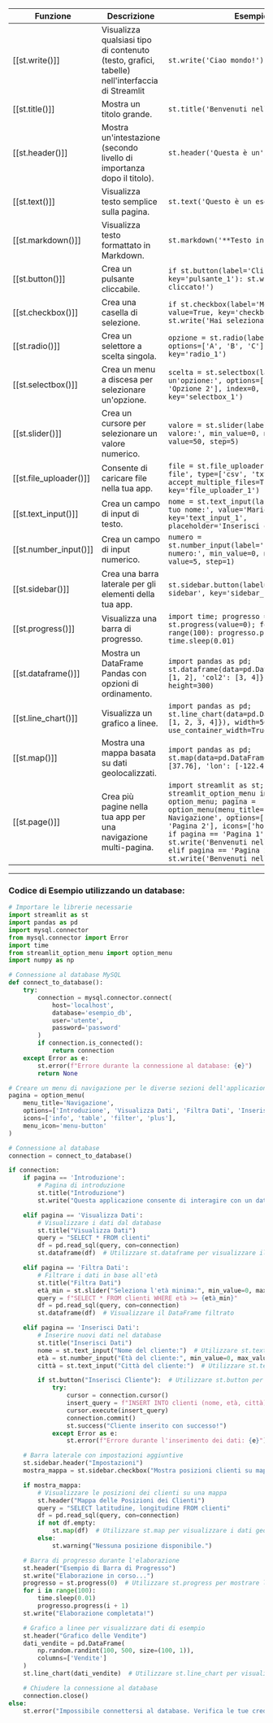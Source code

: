 
| Funzione               | Descrizione                                                                                    | Esempio                                                                                                                                                                                                                                                                                                                    | Parametri più utilizzati                                                                  |
| ---------------------- | ---------------------------------------------------------------------------------------------- | -------------------------------------------------------------------------------------------------------------------------------------------------------------------------------------------------------------------------------------------------------------------------------------------------------------------------- | ----------------------------------------------------------------------------------------- |
| [[st.write()]]         | Visualizza qualsiasi tipo di contenuto (testo, grafici, tabelle) nell'interfaccia di Streamlit | `st.write('Ciao mondo!')`                                                                                                                                                                                                                                                                                                  | - Qualsiasi oggetto Python                                                                |
| [[st.title()]]         | Mostra un titolo grande.                                                                       | `st.title('Benvenuti nella mia app')`                                                                                                                                                                                                                                                                                      | - Testo del titolo                                                                        |
| [[st.header()]]        | Mostra un'intestazione (secondo livello di importanza dopo il titolo).                         | `st.header('Questa è un'intestazione')`                                                                                                                                                                                                                                                                                    | - Testo dell'intestazione                                                                 |
| [[st.text()]]          | Visualizza testo semplice sulla pagina.                                                        | `st.text('Questo è un esempio di testo.')`                                                                                                                                                                                                                                                                                 | - Testo semplice                                                                          |
| [[st.markdown()]]      | Visualizza testo formattato in Markdown.                                                       | `st.markdown('**Testo in grassetto**')`                                                                                                                                                                                                                                                                                    | - Testo Markdown                                                                          |
| [[st.button()]]        | Crea un pulsante cliccabile.                                                                   | `if st.button(label='Clicca qui', key='pulsante_1'): st.write('Hai cliccato!')`                                                                                                                                                                                                                                            | - `label` (nome del pulsante), `key` (chiave univoca)                                     |
| [[st.checkbox()]]      | Crea una casella di selezione.                                                                 | `if st.checkbox(label='Mostra messaggio', value=True, key='checkbox_1'): st.write('Hai selezionato la casella!')`                                                                                                                                                                                                          | - `label` (descrizione della casella), `value` (pre-selezionato), `key`                   |
| [[st.radio()]]         | Crea un selettore a scelta singola.                                                            | `opzione = st.radio(label='Scegli una:', options=['A', 'B', 'C'], index=1, key='radio_1')`                                                                                                                                                                                                                                 | - `label`, `options`, `index`, `key`                                                      |
| [[st.selectbox()]]     | Crea un menu a discesa per selezionare un'opzione.                                             | `scelta = st.selectbox(label='Seleziona un'opzione:', options=['Opzione 1', 'Opzione 2'], index=0, key='selectbox_1')`                                                                                                                                                                                                     | - `label`, `options`, `index`, `key`                                                      |
| [[st.slider()]]        | Crea un cursore per selezionare un valore numerico.                                            | `valore = st.slider(label='Seleziona un valore:', min_value=0, max_value=100, value=50, step=5)`                                                                                                                                                                                                                           | - `label`, `min_value`, `max_value`, `value`, `step`                                      |
| [[st.file_uploader()]] | Consente di caricare file nella tua app.                                                       | `file = st.file_uploader(label='Carica un file', type=['csv', 'txt'], accept_multiple_files=True, key='file_uploader_1')`                                                                                                                                                                                                  | - `label`, `type`, `accept_multiple_files`, `key`                                         |
| [[st.text_input()]]    | Crea un campo di input di testo.                                                               | `nome = st.text_input(label='Inserisci il tuo nome:', value='Mario', key='text_input_1', placeholder='Inserisci qui')`                                                                                                                                                                                                     | - `label`, `value`, `key`, `placeholder`                                                  |
| [[st.number_input()]]  | Crea un campo di input numerico.                                                               | `numero = st.number_input(label='Inserisci un numero:', min_value=0, max_value=10, value=5, step=1)`                                                                                                                                                                                                                       | - `label`, `min_value`, `max_value`, `value`, `step`                                      |
| [[st.sidebar()]]       | Crea una barra laterale per gli elementi della tua app.                                        | `st.sidebar.button(label='Pulsante nella sidebar', key='sidebar_button_1')`                                                                                                                                                                                                                                                | - Elementi UI nella sidebar                                                               |
| [[st.progress()]]      | Visualizza una barra di progresso.                                                             | `import time; progresso = st.progress(value=0); for i in range(100): progresso.progress(i + 1); time.sleep(0.01)`                                                                                                                                                                                                          | - `value` (percentuale di completamento)                                                  |
| [[st.dataframe()]]     | Mostra un DataFrame Pandas con opzioni di ordinamento.                                         | `import pandas as pd; st.dataframe(data=pd.DataFrame({'col1': [1, 2], 'col2': [3, 4]}), width=500, height=300)`                                                                                                                                                                                                            | - `data`, `width`, `height`                                                               |
| [[st.line_chart()]]    | Visualizza un grafico a linee.                                                                 | `import pandas as pd; st.line_chart(data=pd.DataFrame({'data': [1, 2, 3, 4]}), width=500, height=300, use_container_width=True)`                                                                                                                                                                                           | - `data`, `width`, `height`, `use_container_width`                                        |
| [[st.map()]]           | Mostra una mappa basata su dati geolocalizzati.                                                | `import pandas as pd; st.map(data=pd.DataFrame({'lat': [37.76], 'lon': [-122.4]}))`                                                                                                                                                                                                                                        | - `data`                                                                                  |
| [[st.page()]]          | Crea più pagine nella tua app per una navigazione multi-pagina.                                | `import streamlit as st; from streamlit_option_menu import option_menu; pagina = option_menu(menu_title='Menu di Navigazione', options=['Pagina 1', 'Pagina 2'], icons=['house', 'gear']); if pagina == 'Pagina 1': st.write('Benvenuti nella Pagina 1'); elif pagina == 'Pagina 2': st.write('Benvenuti nella Pagina 2')` | - `name` (nome della pagina), `icon` (icona della pagina), `layout` (layout della pagina) |

---
### Codice di Esempio utilizzando un database:

```python
# Importare le librerie necessarie
import streamlit as st
import pandas as pd
import mysql.connector
from mysql.connector import Error
import time
from streamlit_option_menu import option_menu
import numpy as np

# Connessione al database MySQL
def connect_to_database():
    try:
        connection = mysql.connector.connect(
            host='localhost',
            database='esempio_db',
            user='utente',
            password='password'
        )
        if connection.is_connected():
            return connection
    except Error as e:
        st.error(f"Errore durante la connessione al database: {e}")
        return None

# Creare un menu di navigazione per le diverse sezioni dell'applicazione
pagina = option_menu(
    menu_title='Navigazione',
    options=['Introduzione', 'Visualizza Dati', 'Filtra Dati', 'Inserisci Dati'],
    icons=['info', 'table', 'filter', 'plus'],
    menu_icon='menu-button'
)

# Connessione al database
connection = connect_to_database()

if connection:
    if pagina == 'Introduzione':
        # Pagina di introduzione
        st.title("Introduzione")
        st.write("Questa applicazione consente di interagire con un database MySQL. Utilizzando Streamlit, puoi visualizzare, filtrare e inserire dati in modo interattivo.")

    elif pagina == 'Visualizza Dati':
        # Visualizzare i dati dal database
        st.title("Visualizza Dati")
        query = "SELECT * FROM clienti"
        df = pd.read_sql(query, con=connection)
        st.dataframe(df)  # Utilizzare st.dataframe per visualizzare il DataFrame in modo interattivo

    elif pagina == 'Filtra Dati':
        # Filtrare i dati in base all'età
        st.title("Filtra Dati")
        età_min = st.slider("Seleziona l'età minima:", min_value=0, max_value=100, value=30)  # Utilizzare st.slider per selezionare l'età minima
        query = f"SELECT * FROM clienti WHERE età >= {età_min}"
        df = pd.read_sql(query, con=connection)
        st.dataframe(df)  # Visualizzare il DataFrame filtrato

    elif pagina == 'Inserisci Dati':
        # Inserire nuovi dati nel database
        st.title("Inserisci Dati")
        nome = st.text_input("Nome del cliente:")  # Utilizzare st.text_input per inserire il nome
        età = st.number_input("Età del cliente:", min_value=0, max_value=120, value=25)  # Utilizzare st.number_input per inserire l'età
        città = st.text_input("Città del cliente:")  # Utilizzare st.text_input per inserire la città

        if st.button("Inserisci Cliente"):  # Utilizzare st.button per inserire i dati nel database
            try:
                cursor = connection.cursor()
                insert_query = f"INSERT INTO clienti (nome, età, città) VALUES ('{nome}', {età}, '{città}')"
                cursor.execute(insert_query)
                connection.commit()
                st.success("Cliente inserito con successo!")
            except Error as e:
                st.error(f"Errore durante l'inserimento dei dati: {e}")

    # Barra laterale con impostazioni aggiuntive
    st.sidebar.header("Impostazioni")
    mostra_mappa = st.sidebar.checkbox("Mostra posizioni clienti su mappa")  # Utilizzare st.sidebar per creare controlli nella barra laterale

    if mostra_mappa:
        # Visualizzare le posizioni dei clienti su una mappa
        st.header("Mappa delle Posizioni dei Clienti")
        query = "SELECT latitudine, longitudine FROM clienti"
        df = pd.read_sql(query, con=connection)
        if not df.empty:
            st.map(df)  # Utilizzare st.map per visualizzare i dati geolocalizzati
        else:
            st.warning("Nessuna posizione disponibile.")

    # Barra di progresso durante l'elaborazione
    st.header("Esempio di Barra di Progresso")
    st.write("Elaborazione in corso...")
    progresso = st.progress(0)  # Utilizzare st.progress per mostrare l'avanzamento di un processo
    for i in range(100):
        time.sleep(0.01)
        progresso.progress(i + 1)
    st.write("Elaborazione completata!")

    # Grafico a linee per visualizzare dati di esempio
    st.header("Grafico delle Vendite")
    dati_vendite = pd.DataFrame(
        np.random.randint(100, 500, size=(100, 1)),
        columns=['Vendite']
    )
    st.line_chart(dati_vendite)  # Utilizzare st.line_chart per visualizzare l'andamento delle vendite

    # Chiudere la connessione al database
    connection.close()
else:
    st.error("Impossibile connettersi al database. Verifica le tue credenziali.")
```
